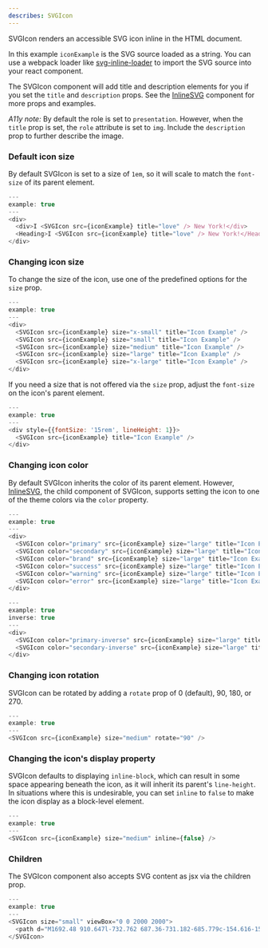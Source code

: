 ```yaml
---
describes: SVGIcon
---
```


SVGIcon renders an accessible SVG icon inline in the HTML document.

In this example `iconExample` is the SVG source loaded as a string. You can use a webpack
loader like [svg-inline-loader](https://github.com/webpack-contrib/svg-inline-loader) to import
the SVG source into your react component.

The SVGIcon component will add title and description elements for you if you set the `title`
and `description` props. See the [InlineSVG](#InlineSVG) component for more props and
examples.

_A11y note:_ By default the role is set to `presentation`. However, when the `title` prop is set, the `role`
attribute is set to `img`. Include the `description` prop to further describe the image.

### Default icon size

By default SVGIcon is set to a size of `1em`, so it will scale to match the `font-size` of
its parent element.

```js
---
example: true
---
<div>
  <div>I <SVGIcon src={iconExample} title="love" /> New York!</div>
  <Heading>I <SVGIcon src={iconExample} title="love" /> New York!</Heading>
</div>
```

### Changing icon size
To change the size of the icon, use one of the predefined options for the `size` prop.

```js
---
example: true
---
<div>
  <SVGIcon src={iconExample} size="x-small" title="Icon Example" />
  <SVGIcon src={iconExample} size="small" title="Icon Example" />
  <SVGIcon src={iconExample} size="medium" title="Icon Example" />
  <SVGIcon src={iconExample} size="large" title="Icon Example" />
  <SVGIcon src={iconExample} size="x-large" title="Icon Example" />
</div>
```

If you need a size that is not offered via the `size` prop, adjust the
`font-size` on the icon's parent element.

```js
---
example: true
---
<div style={{fontSize: '15rem', lineHeight: 1}}>
  <SVGIcon src={iconExample} title="Icon Example" />
</div>
```

### Changing icon color

By default SVGIcon inherits the color of its parent element. However,
[InlineSVG](#InlineSVG), the child component of SVGIcon, supports setting
the icon to one of the theme colors via the `color` property.

```js
---
example: true
---
<div>
  <SVGIcon color="primary" src={iconExample} size="large" title="Icon Example" />
  <SVGIcon color="secondary" src={iconExample} size="large" title="Icon Example" />
  <SVGIcon color="brand" src={iconExample} size="large" title="Icon Example" />
  <SVGIcon color="success" src={iconExample} size="large" title="Icon Example" />
  <SVGIcon color="warning" src={iconExample} size="large" title="Icon Example" />
  <SVGIcon color="error" src={iconExample} size="large" title="Icon Example" />
</div>
```

```js
---
example: true
inverse: true
---
<div>
  <SVGIcon color="primary-inverse" src={iconExample} size="large" title="Icon Example" />
  <SVGIcon color="secondary-inverse" src={iconExample} size="large" title="Icon Example" />
</div>
```

### Changing icon rotation

SVGIcon can be rotated by adding a `rotate` prop of 0 (default), 90, 180, or 270.

```js
---
example: true
---
<SVGIcon src={iconExample} size="medium" rotate="90" />
```

### Changing the icon's display property

SVGIcon defaults to displaying `inline-block`, which can result in some space
appearing beneath the icon, as it will inherit its parent's `line-height`.
In situations where this is undesirable, you can set `inline` to `false` to make
the icon display as a block-level element.

```js
---
example: true
---
<SVGIcon src={iconExample} size="medium" inline={false} />
```

### Children

The SVGIcon component also accepts SVG content as jsx via the children prop.

```js
---
example: true
---
<SVGIcon size="small" viewBox="0 0 2000 2000">
  <path d="M1692.48 910.647l-732.762 687.36-731.182-685.779c-154.616-156.875-154.616-412.122 0-568.997 74.542-75.558 173.704-117.233 279.304-117.233h.113c105.487 0 204.65 41.675 279.078 117.233l.113.113c74.767 75.783 116.103 176.865 116.103 284.385h112.941c0-107.52 41.224-208.602 116.104-284.498 74.428-75.558 173.59-117.233 279.19-117.233h.113c105.487 0 204.763 41.675 279.19 117.233 154.617 156.875 154.617 412.122 1.695 567.416m78.833-646.701c-95.887-97.355-223.737-150.89-359.718-150.89h-.113c-136.094 0-263.83 53.535-359.604 150.777-37.61 38.061-68.443 80.979-92.16 127.398-23.718-46.42-54.664-89.337-92.16-127.285-95.774-97.355-223.51-150.89-359.605-150.89h-.113c-135.981 0-263.83 53.535-359.83 150.89-197.648 200.696-197.648 526.983 1.694 729.035l810.014 759.868L1771.313 991.4c197.647-200.47 197.647-526.758 0-727.454" stroke="none" strokeWidth="1" fillRule="evenodd"/>
</SVGIcon>
```
